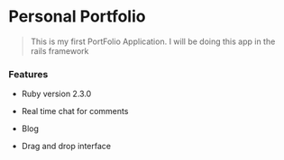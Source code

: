 # Personal Portfolio

> This is my first PortFolio Application. I will be doing this app in the rails framework

### Features

- Ruby version 2.3.0

- Real time chat for comments

- Blog

- Drag and drop interface
